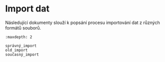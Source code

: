 # Import dat

Následující dokumenty slouží k popsání procesu importování dat z různých formátů souborů.

```{toctree}
:maxdepth: 2

správný_import
old_import
současný_import
```